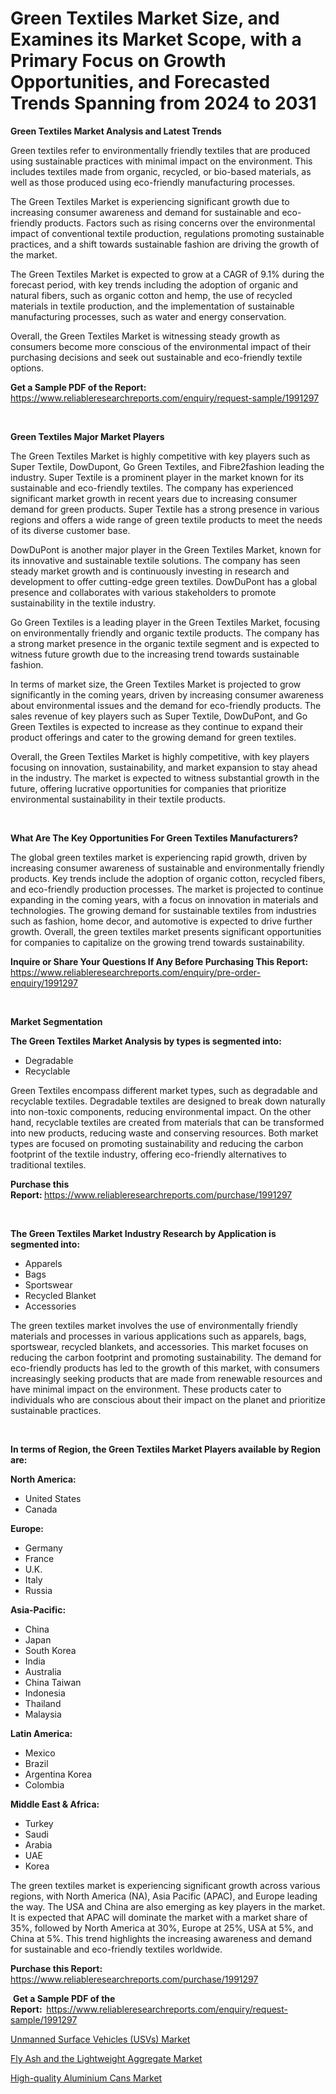 <p><h1>Green Textiles Market Size, and Examines its Market Scope, with a Primary Focus on Growth Opportunities, and Forecasted Trends Spanning from 2024 to 2031</h1></p><p><strong>Green Textiles Market Analysis and Latest Trends</strong></p>
<p><p>Green textiles refer to environmentally friendly textiles that are produced using sustainable practices with minimal impact on the environment. This includes textiles made from organic, recycled, or bio-based materials, as well as those produced using eco-friendly manufacturing processes.</p><p>The Green Textiles Market is experiencing significant growth due to increasing consumer awareness and demand for sustainable and eco-friendly products. Factors such as rising concerns over the environmental impact of conventional textile production, regulations promoting sustainable practices, and a shift towards sustainable fashion are driving the growth of the market.</p><p>The Green Textiles Market is expected to grow at a CAGR of 9.1% during the forecast period, with key trends including the adoption of organic and natural fibers, such as organic cotton and hemp, the use of recycled materials in textile production, and the implementation of sustainable manufacturing processes, such as water and energy conservation.</p><p>Overall, the Green Textiles Market is witnessing steady growth as consumers become more conscious of the environmental impact of their purchasing decisions and seek out sustainable and eco-friendly textile options.</p></p>
<p><strong>Get a Sample PDF of the Report:&nbsp;</strong> <a href="https://www.reliableresearchreports.com/enquiry/request-sample/1991297">https://www.reliableresearchreports.com/enquiry/request-sample/1991297</a></p>
<p>&nbsp;</p>
<p><strong>Green Textiles Major Market Players</strong></p>
<p><p>The Green Textiles Market is highly competitive with key players such as Super Textile, DowDupont, Go Green Textiles, and Fibre2fashion leading the industry. Super Textile is a prominent player in the market known for its sustainable and eco-friendly textiles. The company has experienced significant market growth in recent years due to increasing consumer demand for green products. Super Textile has a strong presence in various regions and offers a wide range of green textile products to meet the needs of its diverse customer base.</p><p>DowDuPont is another major player in the Green Textiles Market, known for its innovative and sustainable textile solutions. The company has seen steady market growth and is continuously investing in research and development to offer cutting-edge green textiles. DowDuPont has a global presence and collaborates with various stakeholders to promote sustainability in the textile industry.</p><p>Go Green Textiles is a leading player in the Green Textiles Market, focusing on environmentally friendly and organic textile products. The company has a strong market presence in the organic textile segment and is expected to witness future growth due to the increasing trend towards sustainable fashion.</p><p>In terms of market size, the Green Textiles Market is projected to grow significantly in the coming years, driven by increasing consumer awareness about environmental issues and the demand for eco-friendly products. The sales revenue of key players such as Super Textile, DowDuPont, and Go Green Textiles is expected to increase as they continue to expand their product offerings and cater to the growing demand for green textiles.</p><p>Overall, the Green Textiles Market is highly competitive, with key players focusing on innovation, sustainability, and market expansion to stay ahead in the industry. The market is expected to witness substantial growth in the future, offering lucrative opportunities for companies that prioritize environmental sustainability in their textile products.</p></p>
<p>&nbsp;</p>
<p><strong>What Are The Key Opportunities For Green Textiles Manufacturers?</strong></p>
<p><p>The global green textiles market is experiencing rapid growth, driven by increasing consumer awareness of sustainable and environmentally friendly products. Key trends include the adoption of organic cotton, recycled fibers, and eco-friendly production processes. The market is projected to continue expanding in the coming years, with a focus on innovation in materials and technologies. The growing demand for sustainable textiles from industries such as fashion, home decor, and automotive is expected to drive further growth. Overall, the green textiles market presents significant opportunities for companies to capitalize on the growing trend towards sustainability.</p></p>
<p><strong>Inquire or Share Your Questions If Any Before Purchasing This Report:</strong> <a href="https://www.reliableresearchreports.com/enquiry/pre-order-enquiry/1991297">https://www.reliableresearchreports.com/enquiry/pre-order-enquiry/1991297</a></p>
<p>&nbsp;</p>
<p><strong>Market Segmentation</strong></p>
<p><strong>The Green Textiles Market Analysis by types is segmented into:</strong></p>
<p><ul><li>Degradable</li><li>Recyclable</li></ul></p>
<p><p>Green Textiles encompass different market types, such as degradable and recyclable textiles. Degradable textiles are designed to break down naturally into non-toxic components, reducing environmental impact. On the other hand, recyclable textiles are created from materials that can be transformed into new products, reducing waste and conserving resources. Both market types are focused on promoting sustainability and reducing the carbon footprint of the textile industry, offering eco-friendly alternatives to traditional textiles.</p></p>
<p><strong>Purchase this Report:&nbsp;</strong><a href="https://www.reliableresearchreports.com/purchase/1991297">https://www.reliableresearchreports.com/purchase/1991297</a></p>
<p>&nbsp;</p>
<p><strong>The Green Textiles Market Industry Research by Application is segmented into:</strong></p>
<p><ul><li>Apparels</li><li>Bags</li><li>Sportswear</li><li>Recycled Blanket</li><li>Accessories</li></ul></p>
<p><p>The green textiles market involves the use of environmentally friendly materials and processes in various applications such as apparels, bags, sportswear, recycled blankets, and accessories. This market focuses on reducing the carbon footprint and promoting sustainability. The demand for eco-friendly products has led to the growth of this market, with consumers increasingly seeking products that are made from renewable resources and have minimal impact on the environment. These products cater to individuals who are conscious about their impact on the planet and prioritize sustainable practices.</p></p>
<p>&nbsp;</p>
<p><strong>In terms of Region, the Green Textiles Market Players available by Region are:</strong></p>
<p>
    <p> <strong> North America: </strong>
        <ul>
            <li>United States</li>
            <li>Canada</li>
        </ul>
        </p> 
    <p> <strong> Europe: </strong>
        <ul>
            <li>Germany</li>
            <li>France</li>
            <li>U.K.</li>
            <li>Italy</li>
            <li>Russia</li>
        </ul>
        </p> 
    <p> <strong> Asia-Pacific: </strong>
        <ul>
            <li>China</li>
            <li>Japan</li>
            <li>South Korea</li>
            <li>India</li>
            <li>Australia</li>
            <li>China Taiwan</li>
            <li>Indonesia</li>
            <li>Thailand</li>
            <li>Malaysia</li>
        </ul>
        </p> 
    <p> <strong> Latin America: </strong>
        <ul>
            <li>Mexico</li>
            <li>Brazil</li>
            <li>Argentina Korea</li>
            <li>Colombia</li>
        </ul>
        </p> 
    <p> <strong> Middle East & Africa: </strong>
        <ul>
            <li>Turkey</li>
            <li>Saudi</li>
            <li>Arabia</li>
            <li>UAE</li>
            <li>Korea</li>
        </ul>
    </p>
    </p>
<p><p>The green textiles market is experiencing significant growth across various regions, with North America (NA), Asia Pacific (APAC), and Europe leading the way. The USA and China are also emerging as key players in the market. It is expected that APAC will dominate the market with a market share of 35%, followed by North America at 30%, Europe at 25%, USA at 5%, and China at 5%. This trend highlights the increasing awareness and demand for sustainable and eco-friendly textiles worldwide.</p></p>
<p><strong>Purchase this Report: </strong><a href="https://www.reliableresearchreports.com/purchase/1991297">https://www.reliableresearchreports.com/purchase/1991297</a></p>
<p>&nbsp;<strong>Get a Sample PDF of the Report:&nbsp;&nbsp;</strong><a href="https://www.reliableresearchreports.com/enquiry/request-sample/1991297">https://www.reliableresearchreports.com/enquiry/request-sample/1991297</a></p>
<p><strong></strong></p>
<p><p><a href="https://view.publitas.com/reportprime-1/unmanned-surface-vehicles-usvs-market-size-reflecting-a-forecast-till-2030-market-by-type-by-application-and-by-geography/">Unmanned Surface Vehicles (USVs) Market</a></p><p><a href="https://view.publitas.com/reportprime-1/fly-ash-and-the-lightweight-aggregate-market-offers-provide-insightful-data-for-the-time-period-from-2023-to-2030-and-also-provide-analysis-based-on-application-type-and-region/">Fly Ash and the Lightweight Aggregate Market</a></p><p><a href="https://view.publitas.com/reportprime-1/high-quality-aluminium-cans-market-furnish-information-about-market-size-market-share-market-dynamics-and-projections-spanning-from-2023-to-2030/">High-quality Aluminium Cans Market</a></p></p>